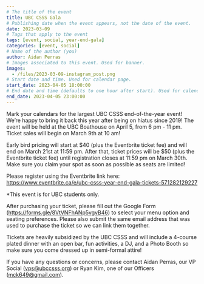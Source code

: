 ```yaml
---
# The title of the event
title: UBC CSSS Gala
# Publishing date when the event appears, not the date of the event.
date: 2023-03-09
# Tags that apply to the event
tags: [event, social, year-end-gala]
categories: [event, social]
# Name of the author (you)
author: Aidan Perras
# Images associated to this event. Used for banner.
images:
  - /files/2023-03-09-instagram_post.png
# Start date and time. Used for calendar page.
start_date: 2023-04-05 18:00:00
# End date and time (defaults to one hour after start). Used for calendar page.
end_date: 2023-04-05 23:00:00
---
```


Mark your calendars for the largest UBC CSSS end-of-the-year event! We’re happy to bring it back this year after being on hiatus since 2019! The event will be held at the UBC Boathouse on April 5, from 6 pm - 11 pm. Ticket sales will begin on March 9th at 10 am!

Early bird pricing will start at $40 (plus the Eventbrite ticket fee) and will end on March 21st at 11:59 pm. After that, ticket prices will be $50 (plus the Eventbrite ticket fee) until registration closes at 11:59 pm on March 30th. Make sure you claim your spot as soon as possible as seats are limited!

Please register using the Eventbrite link here: https://www.eventbrite.ca/e/ubc-csss-year-end-gala-tickets-571282129227

*T﻿his event is for UBC students only.

After purchasing your ticket, please fill out the Google Form (https://forms.gle/8VtVNFhANp5vgvB46) to select your menu option and seating preferences. Please also submit the same email address that was used to purchase the ticket so we can link them together.

Tickets are heavily subsidized by the UBC CSSS and will include a 4-course plated dinner with an open bar, fun activities, a DJ, and a Photo Booth so make sure you come dressed up in semi-formal attire!

If you have any questions or concerns, please contact Aidan Perras, our VP Social (vps@ubccsss.org) or Ryan Kim, one of our Officers (mck649@gmail.com).

